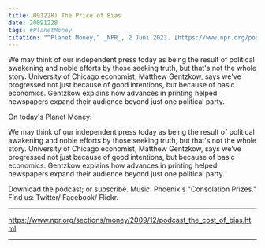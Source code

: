 ```yaml
---
title: 091228) The Price of Bias
date: 20091228
tags: #PlanetMoney
citation: "“Planet Money,” _NPR_, 2 Juni 2023. [https://www.npr.org/podcasts/510289/planet-money](https://www.npr.org/podcasts/510289/planet-money) (diakses 4 Juni 2023)."
---
```


We may think of our independent press today as being the result of political awakening and noble efforts by those seeking truth, but that's not the whole story. University of Chicago economist, Matthew Gentzkow, says we've progressed not just because of good intentions, but because of basic economics. Gentzkow explains how advances in printing helped newspapers expand their audience beyond just one political party.

On today's Planet Money:

We may think of our independent press today as being the result of political awakening and noble efforts by those seeking truth, but that's not the whole story. University of Chicago economist, Matthew Gentzkow, says we've progressed not just because of good intentions, but because of basic economics. Gentzkow explains how advances in printing helped newspapers expand their audience beyond just one political party.

Download the podcast; or subscribe. Music: Phoenix's "Consolation Prizes." Find us: Twitter/ Facebook/ Flickr.

----

https://www.npr.org/sections/money/2009/12/podcast_the_cost_of_bias.html



----

